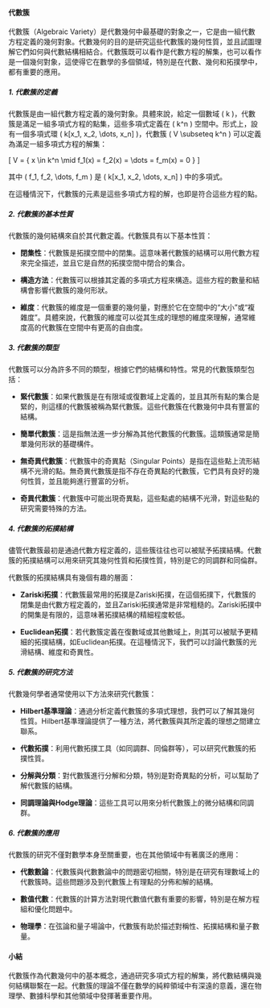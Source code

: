 #### 代數簇

代數簇（Algebraic Variety）是代數幾何中最基礎的對象之一，它是由一組代數方程定義的幾何對象。代數幾何的目的是研究這些代數簇的幾何性質，並且試圖理解它們如何與代數結構相結合。代數簇既可以看作是代數方程的解集，也可以看作是一個幾何對象，這使得它在數學的多個領域，特別是在代數、幾何和拓撲學中，都有重要的應用。

##### 1. 代數簇的定義

代數簇是由一組代數方程定義的幾何對象。具體來說，給定一個數域 \( k \)，代數簇是滿足一組多項式方程的點集，這些多項式定義在 \( k^n \) 空間中。形式上，設有一個多項式環 \( k[x_1, x_2, \dots, x_n] \)，代數簇 \( V \subseteq k^n \) 可以定義為滿足一組多項式方程的解集：

\[
V = \{ x \in k^n \mid f_1(x) = f_2(x) = \dots = f_m(x) = 0 \}
\]

其中 \( f_1, f_2, \dots, f_m \) 是 \( k[x_1, x_2, \dots, x_n] \) 中的多項式。

在這種情況下，代數簇的元素是這些多項式方程的解，也即是符合這些方程的點。

##### 2. 代數簇的基本性質

代數簇的幾何結構來自於其代數定義。代數簇具有以下基本性質：

- **閉集性**：代數簇是拓撲空間中的閉集。這意味著代數簇的結構可以用代數方程來完全描述，並且它是自然的拓撲空間中閉合的集合。
  
- **構造方法**：代數簇可以根據其定義的多項式方程來構造。這些方程的數量和結構會影響代數簇的幾何形狀。

- **維度**：代數簇的維度是一個重要的幾何量，對應於它在空間中的“大小”或“複雜度”。具體來說，代數簇的維度可以從其生成的理想的維度來理解，通常維度高的代數簇在空間中有更高的自由度。

##### 3. 代數簇的類型

代數簇可以分為許多不同的類型，根據它們的結構和特性。常見的代數簇類型包括：

- **緊代數簇**：如果代數簇是在有限域或復數域上定義的，並且其所有點的集合是緊的，則這樣的代數簇被稱為緊代數簇。這些代數簇在代數幾何中具有豐富的結構。
  
- **簡單代數簇**：這是指無法進一步分解為其他代數簇的代數簇。這類簇通常是簡單幾何形狀的基礎構件。

- **無奇異代數簇**：代數簇中的奇異點（Singular Points）是指在這些點上流形結構不光滑的點。無奇異代數簇是指不存在奇異點的代數簇，它們具有良好的幾何性質，並且能夠進行豐富的分析。

- **奇異代數簇**：代數簇中可能出現奇異點，這些點處的結構不光滑，對這些點的研究需要特殊的方法。

##### 4. 代數簇的拓撲結構

儘管代數簇最初是通過代數方程定義的，這些簇往往也可以被賦予拓撲結構。代數簇的拓撲結構可以用來研究其幾何性質和拓撲性質，特別是它的同調群和同倫群。

代數簇的拓撲結構具有幾個有趣的層面：

- **Zariski拓撲**：代數簇最常用的拓撲是Zariski拓撲，在這個拓撲下，代數簇的閉集是由代數方程定義的，並且Zariski拓撲通常是非常粗糙的。Zariski拓撲中的開集是有限的，這意味著拓撲結構的精細程度較低。

- **Euclidean拓撲**：若代數簇定義在復數域或其他數域上，則其可以被賦予更精細的拓撲結構，如Euclidean拓撲。在這種情況下，我們可以討論代數簇的光滑結構、維度和奇異性。

##### 5. 代數簇的研究方法

代數幾何學者通常使用以下方法來研究代數簇：

- **Hilbert基準理論**：通過分析定義代數簇的多項式理想，我們可以了解其幾何性質。Hilbert基準理論提供了一種方法，將代數簇與其所定義的理想之間建立聯系。

- **代數拓撲**：利用代數拓撲工具（如同調群、同倫群等），可以研究代數簇的拓撲性質。

- **分解與分類**：對代數簇進行分解和分類，特別是對奇異點的分析，可以幫助了解代數簇的結構。

- **同調理論與Hodge理論**：這些工具可以用來分析代數簇上的微分結構和同調群。

##### 6. 代數簇的應用

代數簇的研究不僅對數學本身至關重要，也在其他領域中有著廣泛的應用：

- **代數數論**：代數簇與代數數論中的問題密切相關，特別是在研究有理數域上的代數簇時。這些問題涉及到代數簇上有理點的分佈和解的結構。

- **數值代數**：代數簇的計算方法對現代數值代數有重要的影響，特別是在解方程組和優化問題中。

- **物理學**：在弦論和量子場論中，代數簇有助於描述對稱性、拓撲結構和量子數量。

#### 小結

代數簇作為代數幾何中的基本概念，通過研究多項式方程的解集，將代數結構與幾何結構聯繫在一起。代數簇的理論不僅在數學的純粹領域中有深遠的意義，還在物理學、數據科學和其他領域中發揮著重要作用。